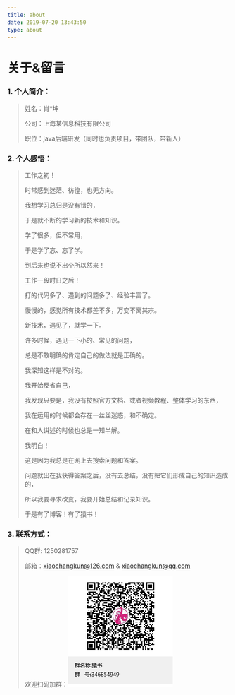 ```yaml
---
title: about
date: 2019-07-20 13:43:50
type: about
---
```


# 关于&留言

### 1. 个人简介：

>姓名：肖*坤
>
>公司：上海某信息科技有限公司
>
>职位：java后端研发（同时也负责项目，带团队，带新人）

### 2. 个人感悟：

>工作之初！
>
>时常感到迷茫、彷徨，也无方向。
>
>我想学习总归是没有错的，
>
>于是就不断的学习新的技术和知识。
>
>学了很多，但不常用，
>
>于是学了忘、忘了学。
>
>到后来也说不出个所以然来！
>
>工作一段时日之后！
>
>打的代码多了、遇到的问题多了、经验丰富了。
>
>慢慢的，感觉所有技术都差不多，万变不离其宗。
>
>新技术，遇见了，就学一下。
>
>许多时候，遇见一下小的、常见的问题，
>
>总是不敢明确的肯定自己的做法就是正确的。
>
>我深知这样是不对的。
>
>我开始反省自己，
>
>我发现只要是，我没有按照官方文档、或者视频教程、整体学习的东西，
>
>我在运用的时候都会存在一丝丝迷惑，和不确定。
>
>在和人讲述的时候也总是一知半解。
>
>我明白！
>
>这是因为我总是在网上去搜索问题和答案。
>
>问题就出在我获得答案之后，没有去总结，没有把它们形成自己的知识造成的，
>
>所以我要寻求改变，我要开始总结和记录知识。
>
>于是有了博客！有了猿书！

### 3. 联系方式：

> QQ群: 1250281757
>
> 邮箱：xiaochangkun@126.com &  xiaochangkun@qq.com
>
> 欢迎扫码加群：![RUNOOB 群二维码](index/QQqun.png)
>
> 